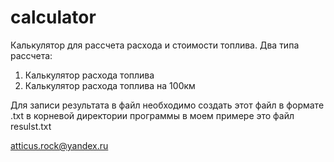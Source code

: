 # calculator
Калькулятор для рассчета расхода и стоимости топлива. Два типа рассчета:
1. Калькулятор расхода топлива
2. Калькулятор расхода топлива на 100км

Для записи результата в файл необходимо создать этот файл в формате .txt в корневой директории программы
в моем примере это файл resulst.txt


atticus.rock@yandex.ru

